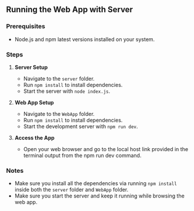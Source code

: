 ## Running the Web App with Server

### Prerequisites
* Node.js and npm latest versions installed on your system.

### Steps
1. **Server Setup**
   - Navigate to the `server` folder.
   - Run `npm install` to install dependencies.
   - Start the server with `node index.js`.

2. **Web App Setup**
   - Navigate to the `WebApp` folder.
   - Run `npm install` to install dependencies.
   - Start the development server with `npm run dev`.

3. **Access the App**
   - Open your web browser and go to the local host link provided in the terminal output from the npm run dev command.

### Notes
- Make sure you install all the dependencies via running `npm install` inside both the `server` folder and `WebApp` folder.
- Make sure you start the server and keep it running while browsing the web app.